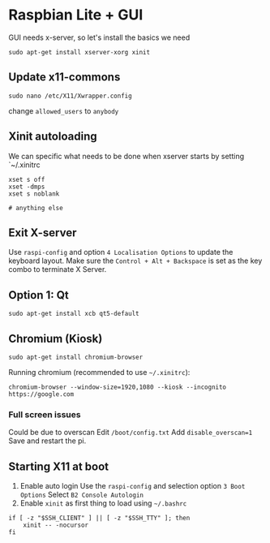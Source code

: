 # Raspbian Lite + GUI

GUI needs x-server, so let's install the basics we need

```
sudo apt-get install xserver-xorg xinit
```

## Update x11-commons
```
sudo nano /etc/X11/Xwrapper.config
```

change `allowed_users` to `anybody`

## Xinit autoloading
We can specific what needs to be done when xserver starts by setting `~/.xinitrc

```
xset s off
xset -dmps
xset s noblank

# anything else

```

## Exit X-server
Use `raspi-config` and option `4 Localisation Options` to update the keyboard layout.
Make sure the `Control + Alt + Backspace` is set as the key combo to terminate X Server.


## Option 1: Qt
```
sudo apt-get install xcb qt5-default
```

## Chromium (Kiosk)
```
sudo apt-get install chromium-browser
```

Running chromium (recommended to use `~/.xinitrc`):
```
chromium-browser --window-size=1920,1080 --kiosk --incognito https://google.com
```

### Full screen issues
Could be due to overscan
Edit `/boot/config.txt`
Add `disable_overscan=1`
Save and restart the pi.

## Starting X11 at boot

1. Enable auto login
Use the `raspi-config` and selection option `3 Boot Options`
Select `B2 Console Autologin`
2. Enable `xinit` as first thing to load using `~/.bashrc`
```
if [ -z "$SSH_CLIENT" ] || [ -z "$SSH_TTY" ]; then
    xinit -- -nocursor
fi
```
